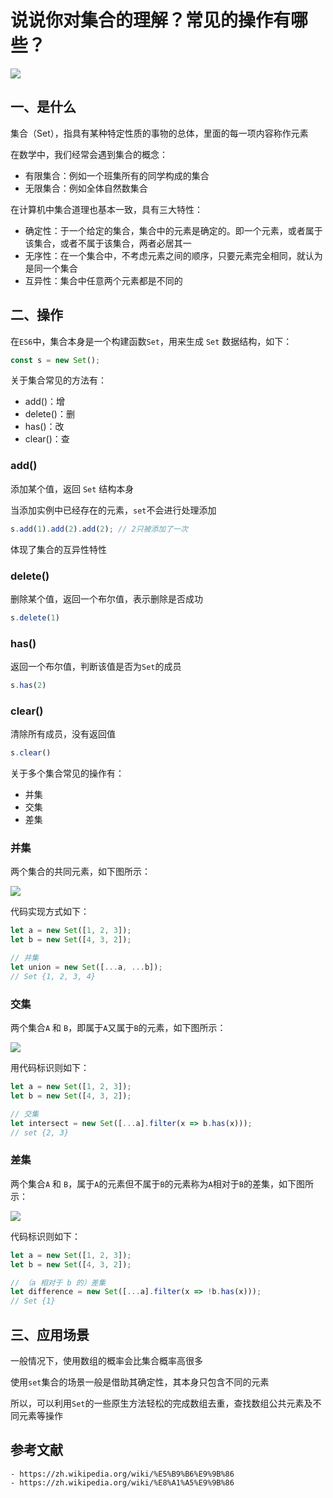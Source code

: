 # 说说你对集合的理解？常见的操作有哪些？



 ![](https://static.vue-js.com/e3de7810-1d36-11ec-8e64-91fdec0f05a1.png)



## 一、是什么

集合（Set），指具有某种特定性质的事物的总体，里面的每一项内容称作元素

在数学中，我们经常会遇到集合的概念：

- 有限集合：例如一个班集所有的同学构成的集合
- 无限集合：例如全体自然数集合

在计算机中集合道理也基本一致，具有三大特性：

- 确定性：于一个给定的集合，集合中的元素是确定的。即一个元素，或者属于该集合，或者不属于该集合，两者必居其一
- 无序性：在一个集合中，不考虑元素之间的顺序，只要元素完全相同，就认为是同一个集合
- 互异性：集合中任意两个元素都是不同的


## 二、操作

在`ES6`中，集合本身是一个构建函数`Set`，用来生成 `Set` 数据结构，如下：

```js
const s = new Set();
```

关于集合常见的方法有：

- add()：增
- delete()：删
- has()：改
- clear()：查



### add()

添加某个值，返回 `Set` 结构本身

当添加实例中已经存在的元素，`set`不会进行处理添加

```js
s.add(1).add(2).add(2); // 2只被添加了一次
```

体现了集合的互异性特性

### delete()

删除某个值，返回一个布尔值，表示删除是否成功

```js
s.delete(1)
```

### has()

返回一个布尔值，判断该值是否为`Set`的成员

```js
s.has(2)
```

### clear()

清除所有成员，没有返回值

```js
s.clear()
```



关于多个集合常见的操作有：

- 并集
- 交集
- 差集



### 并集

两个集合的共同元素，如下图所示：

 ![](https://static.vue-js.com/ed96df50-1d36-11ec-a752-75723a64e8f5.png)

代码实现方式如下：

```js
let a = new Set([1, 2, 3]);
let b = new Set([4, 3, 2]);

// 并集
let union = new Set([...a, ...b]);
// Set {1, 2, 3, 4}
```





### 交集

两个集合`A` 和 `B`，即属于`A`又属于`B`的元素，如下图所示：

 ![](https://static.vue-js.com/f8a9cd80-1d36-11ec-a752-75723a64e8f5.png)

用代码标识则如下：

```js
let a = new Set([1, 2, 3]);
let b = new Set([4, 3, 2]);

// 交集
let intersect = new Set([...a].filter(x => b.has(x)));
// set {2, 3}
```



### 差集

两个集合`A` 和 `B`，属于`A`的元素但不属于`B`的元素称为`A`相对于`B`的差集，如下图所示：

 ![](https://static.vue-js.com/0191c560-1d37-11ec-8e64-91fdec0f05a1.png)

代码标识则如下：

```js
let a = new Set([1, 2, 3]);
let b = new Set([4, 3, 2]);

// （a 相对于 b 的）差集
let difference = new Set([...a].filter(x => !b.has(x)));
// Set {1}
```





## 三、应用场景

一般情况下，使用数组的概率会比集合概率高很多

使用`set`集合的场景一般是借助其确定性，其本身只包含不同的元素

所以，可以利用`Set`的一些原生方法轻松的完成数组去重，查找数组公共元素及不同元素等操作





## 参考文献
```
- https://zh.wikipedia.org/wiki/%E5%B9%B6%E9%9B%86
- https://zh.wikipedia.org/wiki/%E8%A1%A5%E9%9B%86
```